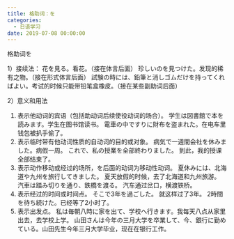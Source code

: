 ```yaml
---
title: 格助词：を
categories:
  - 日语学习
date: 2019-07-08 00:00:00
---
```


格助词を

<!-- more -->

1）接续法：
花を見る。看花。（接在体言后面）
珍しいのを見つけた。发现的稀有之物。（接在形式体言后面）
試験の時には、鉛筆と消しゴムだけを持ってくればよい。考试的时候只能带铅笔盒橡皮。（接在某些副助词后面）

2）意义和用法
1. 表示他动词的宾语（包括助动词后续使役动词的场合）。
学生は図書館で本を読みます。学生在图书馆读书。
電車の中ですりに財布を盗まれた。在电车里钱包被扒手偷了。
2. 表示临时带有他动词性质的自动词的目的或对象。
病気で一週間会社を休みました。病假一周。
これで、私の授業を全部終わりました。 到此，我的授课全部结束了。
3. 表示动作移动或经过的场所，を后面的动词为移动性动词。
夏休みには、北海道や九州を旅行してきました。 夏天放假的时候，去了北海道和九州旅游。
汽車は踏み切りを通り、鉄橋を渡る。 汽车通过岔口，横渡铁桥。
4. 表示经过的时间或时间点。
そこで3年を過ごした。 就这样过了3年。
2時間を待ち続けた。已经等了2小时了。
5. 表示出发点。
私は毎朝八時に家を出て、学校へ行きます。我每天八点从家里出去，去学校上学。
山田さんは今年の三月大学を卒業して、今、銀行に勤めている。山田先生今年三月大学毕业，现在在银行工作。
